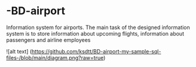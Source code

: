 # -BD-airport
Information system for airports. The main task of the designed information system is to store information about upcoming flights, information about passengers and airline employees

![alt text] (https://github.com/ksdtt/BD-airport-my-sample-sql-files-/blob/main/diagram.png?raw=true)
